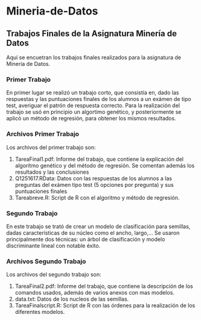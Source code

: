 # Mineria-de-Datos
## Trabajos Finales de la Asignatura Minería de Datos
Aquí se encuetran los trabajos finales realizados para la asignatura de Minería de Datos. 
### Primer Trabajo
En primer lugar se realizó un trabajo corto, que consistía en, dado las respuestas y las puntuaciones finales de los alumnos a un exámen de tipo test, averiguar el patrón de respuesta correcto. Para la realización del trabajo se usó en principio un algortimo genético, y posteriormente se aplicó un método de regresión, para obtener los mismos resultados.
### Archivos Primer Trabajo
Los archivos del primer trabajo son:
1.  TareaFinal1.pdf: Informe del trabajo, que contiene la explicación del algoritmo genético y del método de regresión. Se comentan además los resultados y las conclusiones
2.  Q1251617.RData: Datos con las respuestas de los alumnos a las preguntas del exámen tipo test (5 opciones por pregunta) y sus puntuaciones finales
3. Tareabreve.R: Script de R con el algoritmo y método de regresión.
### Segundo Trabajo
En este trabajo se trató de crear un modelo de clasificación para semillas, dadas características de su núcleo como el ancho, largo,... Se usaron principalmente dos técnicas: un árbol de clasificación y modelo discriminante lineal con notable éxito. 
### Archivos Segundo Trabajo
Los archivos del segundo trabajo son:
1.  TareaFinal2.pdf: Informe del trabajo, que contiene la descripción de los comandos usados, además de varios anexos con mas modelos.
2.  data.txt: Datos de los nucleos de las semillas.
3.  TareaFinalscript.R: Script de R con las órdenes para la realización de los diferentes modelos.
